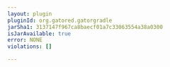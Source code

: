 ```yaml
---
layout: plugin
pluginId: org.gatored.gatorgradle
jarSha1: 3137147f967ca8baecf01a7c33063554a38a0300
isJarAvailable: true
error: NONE
violations: []

---
```

